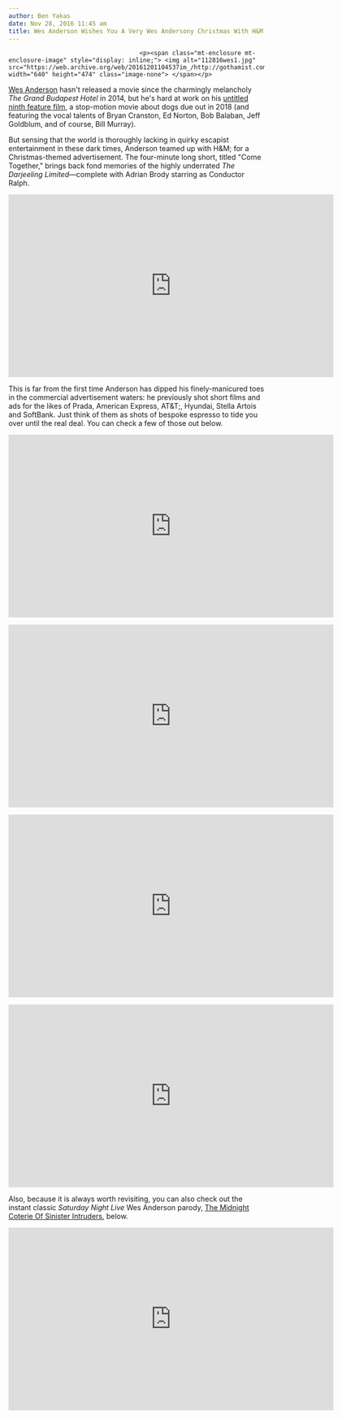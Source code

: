 ```yaml
---
author: Ben Yakas
date: Nov 28, 2016 11:45 am
title: Wes Anderson Wishes You A Very Wes Andersony Christmas With H&M; Short Film
---
```


	
										<p><span class="mt-enclosure mt-enclosure-image" style="display: inline;"> <img alt="112816wes1.jpg" src="https://web.archive.org/web/20161201104537im_/http://gothamist.com/attachments/byakas/112816wes1.jpg" width="640" height="474" class="image-none"> </span></p>

<p><a href="https://web.archive.org/web/20161201104537/http://gothamist.com/tags/wesanderson">Wes Anderson</a> hasn&apos;t released a movie since the charmingly melancholy <em>The Grand Budapest Hotel</em> in 2014, but he&apos;s hard at work on his <a href="https://web.archive.org/web/20161201104537/http://www.imdb.com/title/tt5104604/?ref_=nm_flmg_dr_1">untitled ninth feature film</a>, a stop-motion movie about dogs due out in 2018 (and featuring the vocal talents of Bryan Cranston, Ed Norton, Bob Balaban, Jeff Goldblum, and of course, Bill Murray). </p>

<p>But sensing that the world is thoroughly lacking in quirky escapist entertainment in these dark times, Anderson teamed up with H&amp;M; for a Christmas-themed advertisement. The four-minute long short, titled &quot;Come Together,&quot; brings back fond memories of the highly underrated <em>The Darjeeling Limited</em>&#x2014;complete with Adrian Brody starring as Conductor Ralph.</p>

<p><iframe width="640" height="360" src="https://web.archive.org/web/20161201104537if_/https://www.youtube.com/embed/VDinoNRC49c" frameborder="0" allowfullscreen></iframe></p>

<p>This is far from the first time Anderson has dipped his finely-manicured toes in the commercial advertisement waters: he previously shot short films and ads for the likes of Prada, American Express, AT&amp;T;, Hyundai, Stella Artois and SoftBank. Just think of them as shots of bespoke espresso to tide you over until the real deal. You can check a few of those out below.</p>

<p><iframe width="640" height="360" src="https://web.archive.org/web/20161201104537if_/https://www.youtube.com/embed/b87B7zyucgI" frameborder="0" allowfullscreen></iframe></p>

<p><iframe width="640" height="360" src="https://web.archive.org/web/20161201104537if_/https://www.youtube.com/embed/spCknVcaSHg" frameborder="0" allowfullscreen></iframe></p>

<p><iframe width="640" height="360" src="https://web.archive.org/web/20161201104537if_/https://www.youtube.com/embed/f0AtZbgmAr4" frameborder="0" allowfullscreen></iframe></p>

<p><iframe width="640" height="360" src="https://web.archive.org/web/20161201104537if_/https://www.youtube.com/embed/hJ3dtPlD-8Q" frameborder="0" allowfullscreen></iframe></p>

<p>Also, because it is always worth revisiting, you can also check out the instant classic <em>Saturday Night Live</em> Wes Anderson parody, <a href="https://web.archive.org/web/20161201104537/http://gothamist.com/2013/10/27/videos_saturday_night_live_injects.php#photo-7">The Midnight Coterie Of Sinister Intruders</a>, below.</p>

<div itemprop="video" itemscope="" itemtype="http://schema.org/VideoObject"><iframe src="https://web.archive.org/web/20161201104537if_/http://player.theplatform.com/p/NnzsPC/widget/select/media/guid/2410887629/74e65c8283a4b2e93f0e5341153f551f" width="640" height="360" frameborder="0" seamless="seamless" allowfullscreen></iframe></div>					
										
									
				